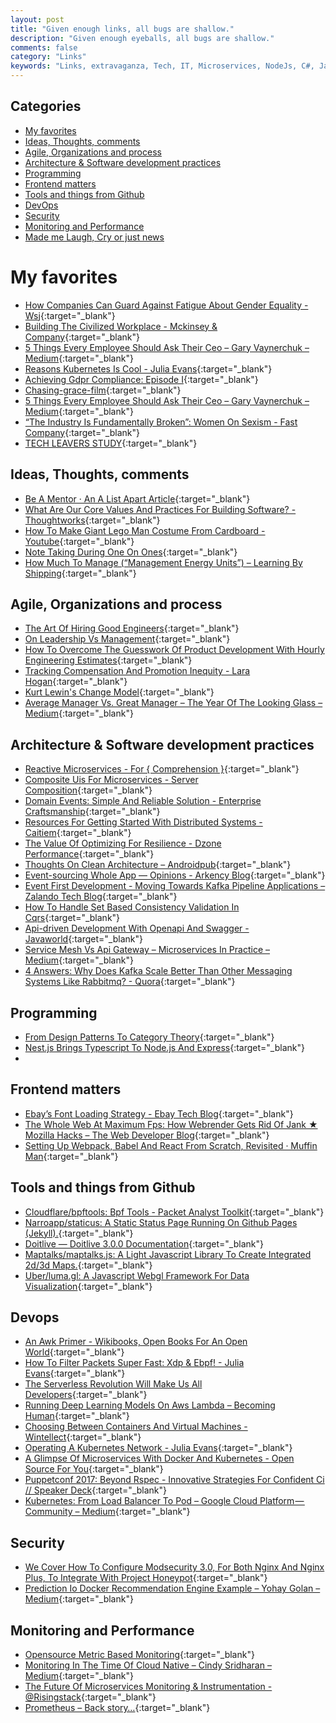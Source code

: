 ```yaml
---
layout: post
title: "Given enough links, all bugs are shallow."
description: "Given enough eyeballs, all bugs are shallow."
comments: false
category: "Links"
keywords: "Links, extravaganza, Tech, IT, Microservices, NodeJs, C#, Javascript, Solution architecture"
---
```


## Categories ##
* [My favorites](#favorites)
* [Ideas, Thoughts, comments](#ideas)
* [Agile, Organizations and process](#agile)
* [Architecture & Software development practices](#development)
* [Programming](#net)
* [Frontend matters](#web)
* [Tools and things from Github](#tools)
* [DevOps](#devops)
* [Security](#security)
* [Monitoring and Performance](#monitoring)
* [Made me Laugh, Cry or just news](#news)

# My favorites<a name="favorites"></a> #
* [How Companies Can Guard Against Fatigue About Gender Equality - Wsj](https://www.wsj.com/articles/how-companies-can-guard-against-fatigue-about-gender-equality-1507608600?__s=wakwmyepmhismx8ehtnp){:target="_blank"}
* [Building The Civilized Workplace - Mckinsey & Company](https://www.mckinsey.com/business-functions/organization/our-insights/building-the-civilized-workplace?__s=wakwmyepmhismx8ehtnp){:target="_blank"}
* [5 Things Every Employee Should Ask Their Ceo – Gary Vaynerchuk – Medium](https://medium.com/@garyvee/5-things-every-employee-should-ask-their-ceo-179e138ab9dd?__s=wakwmyepmhismx8ehtnp){:target="_blank"}
* [Reasons Kubernetes Is Cool - Julia Evans](https://jvns.ca/blog/2017/10/05/reasons-kubernetes-is-cool/){:target="_blank"}
* [Achieving Gdpr Compliance: Episode I](https://appsecbloke.ghost.io/the-odyssey-that-is-gdpr-compliance/){:target="_blank"}
* [Chasing-grace-film](https://www.chasinggracefilm.com/){:target="_blank"}
* [5 Things Every Employee Should Ask Their Ceo – Gary Vaynerchuk – Medium](https://medium.com/@garyvee/5-things-every-employee-should-ask-their-ceo-179e138ab9dd?__s=wakwmyepmhismx8ehtnp){:target="_blank"}
* [“The Industry Is Fundamentally Broken”: Women On Sexism - Fast Company](https://www.fastcompany.com/40477163/the-industry-is-fundamentally-broken-women-on-sexism-in-silicon-valley){:target="_blank"}
* [TECH LEAVERS STUDY](http://www.kaporcenter.org/wp-content/uploads/2017/04/KAPOR_Tech-Leavers-17-0428.pdf){:target="_blank"}

## Ideas, Thoughts, comments <a name="ideas"></a> ##
* [Be A Mentor · An A List Apart Article](https://alistapart.com/article/be-a-mentor){:target="_blank"}
* [What Are Our Core Values And Practices For Building Software? - Thoughtworks](https://www.thoughtworks.com/insights/blog/what-are-our-core-values-and-practices-building-software){:target="_blank"}
* [How To Make Giant Lego Man Costume From Cardboard - Youtube](https://www.youtube.com/watch?time_continue=2&v=jU_fq_VRS0w){:target="_blank"}
* [Note Taking During One On Ones](http://marcgg.com/blog/2017/10/09/paper-note-taking-meetings/){:target="_blank"}
* [How Much To Manage (“Management Energy Units”) – Learning By Shipping](https://medium.learningbyshipping.com/how-much-to-manage-management-energy-units-ca1637a05140){:target="_blank"}

## Agile, Organizations and process<a name="agile"></a> ##
* [The Art Of Hiring Good Engineers](http://engineering.grab.com/the-art-of-hiring-good-engineers){:target="_blank"}
* [On Leadership Vs Management](https://dbsmasher.com/2017/09/30/on-leadership-vs-management/){:target="_blank"}
* [How To Overcome The Guesswork Of Product Development With Hourly Engineering Estimates](https://producthabits.com/overcome-the-guess-work-of-product-development-with-hourly-engineering-estimates/){:target="_blank"}
* [Tracking Compensation And Promotion Inequity - Lara Hogan](http://larahogan.me/blog/inclusion-math/){:target="_blank"}
* [Kurt Lewin's Change Model](http://daniellock.com/kurt-lewin-change-model/){:target="_blank"}
* [Average Manager Vs. Great Manager – The Year Of The Looking Glass – Medium](https://medium.com/the-year-of-the-looking-glass/average-manager-vs-great-manager-cf8a2e30907d?__s=wakwmyepmhismx8ehtnp){:target="_blank"}

## Architecture & Software development practices <a name="development"></a> ##
* [Reactive Microservices - For { Comprehension }](https://forcomprehension.com/2017/10/11/reactive-microservices/){:target="_blank"}
* [Composite Uis For Microservices - Server Composition](https://jimmybogard.com/composite-uis-for-microservices-server-composition/){:target="_blank"}
* [Domain Events: Simple And Reliable Solution - Enterprise Craftsmanship](http://enterprisecraftsmanship.com/2017/10/03/domain-events-simple-and-reliable-solution/){:target="_blank"}
* [Resources For Getting Started With Distributed Systems - Caitiem](https://caitiem.com/2017/09/07/getting-started-with-distributed-systems/){:target="_blank"}
* [The Value Of Optimizing For Resilience - Dzone Performance](https://dzone.com/articles/the-value-of-optimising-for-resilience){:target="_blank"}
* [Thoughts On Clean Architecture – Androidpub](https://android.jlelse.eu/thoughts-on-clean-architecture-b8449d9d02df){:target="_blank"}
* [Event-sourcing Whole App — Opinions - Arkency Blog](http://blog.arkency.com/event-sourcing-whole-app-opinions/){:target="_blank"}
* [Event First Development - Moving Towards Kafka Pipeline Applications – Zalando Tech Blog](https://jobs.zalando.com/tech/blog/event-first-development---moving-towards-kafka-pipeline-applications/index.html){:target="_blank"}
* [How To Handle Set Based Consistency Validation In Cqrs](http://danielwhittaker.me/2017/10/09/handle-set-based-consistency-validation-cqrs/){:target="_blank"}
* [Api-driven Development With Openapi And Swagger - Javaworld](https://www.javaworld.com/article/3199351/application-development/api-driven-development-with-openapi-and-swagger.html){:target="_blank"}
* [Service Mesh Vs Api Gateway – Microservices In Practice – Medium](https://medium.com/microservices-in-practice/service-mesh-vs-api-gateway-a6d814b9bf56){:target="_blank"}
* [4 Answers: Why Does Kafka Scale Better Than Other Messaging Systems Like Rabbitmq? - Quora](https://www.quora.com/Why-does-Kafka-scale-better-than-other-messaging-systems-like-RabbitMQ#GpGkSi){:target="_blank"}

## Programming <a name="net"></a> ##
* [From Design Patterns To Category Theory](http://blog.ploeh.dk/2017/10/04/from-design-patterns-to-category-theory/){:target="_blank"}
* [Nest.js Brings Typescript To Node.js And Express](https://auth0.com/blog/nestjs-brings-typescript-to-nodejs-and-express/){:target="_blank"}
* 

## Frontend matters <a name="web"></a> ##
* [Ebay’s Font Loading Strategy - Ebay Tech Blog](http://www.ebaytechblog.com/2017/09/21/ebays-font-loading-strategy/){:target="_blank"}
* [The Whole Web At Maximum Fps: How Webrender Gets Rid Of Jank ★ Mozilla Hacks – The Web Developer Blog](https://hacks.mozilla.org/2017/10/the-whole-web-at-maximum-fps-how-webrender-gets-rid-of-jank/){:target="_blank"}
* [Setting Up Webpack, Babel And React From Scratch, Revisited · Muffin Man](https://stanko.github.io/webpack-babel-react-revisited/){:target="_blank"}

## Tools and things from Github <a name="tools"></a> ##
* [Cloudflare/bpftools: Bpf Tools - Packet Analyst Toolkit](https://github.com/cloudflare/bpftools){:target="_blank"}
* [Narroapp/staticus: A Static Status Page Running On Github Pages (Jekyll).](https://github.com/NarroApp/staticus){:target="_blank"}
* [Doitlive — Doitlive 3.0.0 Documentation](https://doitlive.readthedocs.io/en/latest/){:target="_blank"}
* [Maptalks/maptalks.js: A Light Javascript Library To Create Integrated 2d/3d Maps.](https://github.com/maptalks/maptalks.js){:target="_blank"}
* [Uber/luma.gl: A Javascript Webgl Framework For Data Visualization](https://github.com/uber/luma.gl){:target="_blank"}
## Devops<a name="devops"></a> ##
* [An Awk Primer - Wikibooks, Open Books For An Open World](https://en.m.wikibooks.org/wiki/An_Awk_Primer){:target="_blank"}
* [How To Filter Packets Super Fast: Xdp & Ebpf! - Julia Evans](https://jvns.ca/blog/2017/04/07/xdp-bpf-tutorial/){:target="_blank"}
* [The Serverless Revolution Will Make Us All Developers](https://www.nextplatform.com/2017/09/25/serverless-revolution-will-make-us-developers/){:target="_blank"}
* [Running Deep Learning Models On Aws Lambda – Becoming Human](https://becominghuman.ai/running-deep-learning-models-on-aws-lambda-cfd2f76ca048){:target="_blank"}
* [Choosing Between Containers And Virtual Machines - Wintellect](https://www.wintellect.com/choosing-containers-virtual-machines/){:target="_blank"}
* [Operating A Kubernetes Network - Julia Evans](https://jvns.ca/blog/2017/10/10/operating-a-kubernetes-network/){:target="_blank"}
* [A Glimpse Of Microservices With Docker And Kubernetes - Open Source For You](https://opensourceforu.com/2017/10/glimpse-microservices-docker-kubernetes/){:target="_blank"}
* [Puppetconf 2017: Beyond Rspec - Innovative Strategies For Confident Ci // Speaker Deck](https://speakerdeck.com/kpaulisse/puppetconf-2017-beyond-rspec-innovative-strategies-for-confident-ci){:target="_blank"}
* [Kubernetes: From Load Balancer To Pod – Google Cloud Platform — Community – Medium](https://medium.com/google-cloud/kubernetes-from-load-balancer-to-pod-3f2399637b0c){:target="_blank"}
## Security<a name="security"></a> ##
* [We Cover How To Configure Modsecurity 3.0, For Both Nginx And Nginx Plus, To Integrate With Project Honeypot](https://www.nginx.com/blog/modsecurity-and-project-honeypot/){:target="_blank"}
* [Prediction Io Docker Recommendation Engine Example – Yohay Golan – Medium](https://medium.com/@yohay/prediction-io-docker-recommendation-engine-example-df5eb587f3fe){:target="_blank"}

## Monitoring and Performance <a name="monitoring"></a> ##
* [Opensource Metric Based Monitoring](http://crapworks.de/post/metric-based-monitoring/){:target="_blank"}
* [Monitoring In The Time Of Cloud Native – Cindy Sridharan – Medium](https://medium.com/@copyconstruct/monitoring-in-the-time-of-cloud-native-c87c7a5bfa3e){:target="_blank"}
* [The Future Of Microservices Monitoring & Instrumentation - @Risingstack](https://blog.risingstack.com/the-future-of-microservices-monitoring-and-instrumentation/){:target="_blank"}
* [Prometheus – Back story…](https://kartar.net/2017/10/prometheus/){:target="_blank"}
